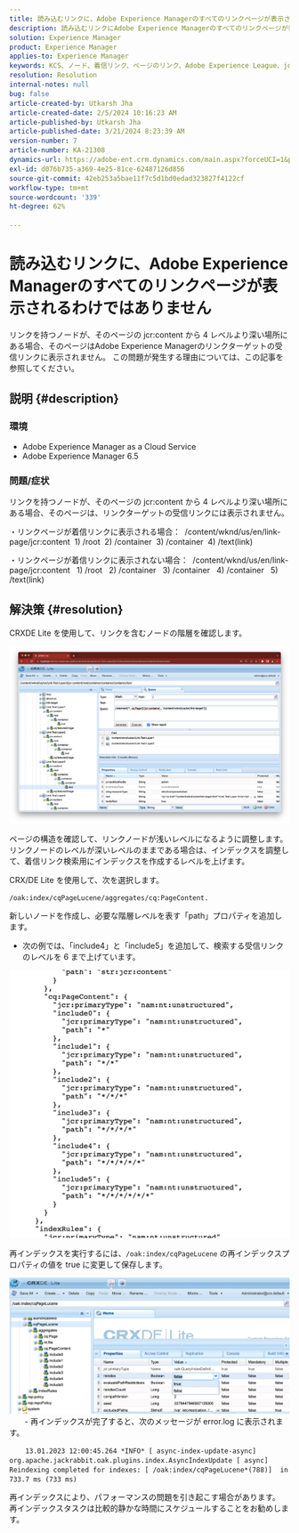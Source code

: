 ```yaml
---
title: 読み込むリンクに、Adobe Experience Managerのすべてのリンクページが表示されるわけではありません
description: 読み込むリンクにAdobe Experience Managerのすべてのリンクページが表示されない理由を説明します。
solution: Experience Manager
product: Experience Manager
applies-to: Experience Manager
keywords: KCS、ノード、着信リンク、ページのリンク、Adobe Experience League、jcr:content、リンクターゲット
resolution: Resolution
internal-notes: null
bug: false
article-created-by: Utkarsh Jha
article-created-date: 2/5/2024 10:16:23 AM
article-published-by: Utkarsh Jha
article-published-date: 3/21/2024 8:23:39 AM
version-number: 7
article-number: KA-21308
dynamics-url: https://adobe-ent.crm.dynamics.com/main.aspx?forceUCI=1&pagetype=entityrecord&etn=knowledgearticle&id=7c355f9c-0fc4-ee11-9079-6045bd0065f9
exl-id: d076b735-a369-4e25-81ce-62487126d856
source-git-commit: 42eb253a5bae11f7c5d1bd0edad323827f4122cf
workflow-type: tm+mt
source-wordcount: '339'
ht-degree: 62%

---
```


# 読み込むリンクに、Adobe Experience Managerのすべてのリンクページが表示されるわけではありません


リンクを持つノードが、そのページの jcr:content から 4 レベルより深い場所にある場合、そのページはAdobe Experience Managerのリンクターゲットの受信リンクに表示されません。 この問題が発生する理由については、この記事を参照してください。

## 説明 {#description}


### <b>環境</b>

- Adobe Experience Manager as a Cloud Service
- Adobe Experience Manager 6.5




### <b>問題/症状</b>

リンクを持つノードが、そのページの jcr:content から 4 レベルより深い場所にある場合、そのページは、リンクターゲットの受信リンクには表示されません。

・リンクページが着信リンクに表示される場合：
 /content/wknd/us/en/link-page/jcr:content
 1) /root
 2) /container
 3) /container
 4) /text(link)

・リンクページが着信リンクに表示されない場合：
 /content/wknd/us/en/link-page/jcr:content
  1) /root
  2) /container
  3) /container
  4) /container
  5) /text(link)


## 解決策 {#resolution}


CRXDE Lite を使用して、リンクを含むノードの階層を確認します。

![](assets/667a70ba-a39b-ed11-aad1-6045bd0065b6.png)

ページの構造を確認して、リンクノードが浅いレベルになるように調整します。
リンクノードのレベルが深いレベルのままである場合は、インデックスを調整して、着信リンク検索用にインデックスを作成するレベルを上げます。

CRX/DE Lite を使用して、次を選択します。


```
/oak:index/cqPageLucene/aggregates/cq:PageContent.
```

新しいノードを作成し、必要な階層レベルを表す「path」プロパティを追加します。
- 次の例では、「include4」と「include5」を追加して、検索する受信リンクのレベルを 6 まで上げています。

![](assets/72c18342-0e9e-ed11-aad1-6045bd0067ea.png)

再インデックスを実行するには、`/oak:index/cqPageLucene` の再インデックスプロパティの値を true に変更して保存します。

![](assets/a4203d8b-0e9e-ed11-aad1-6045bd0067ea.png)
  
    - 再インデックスが完了すると、次のメッセージが error.log に表示されます。

`    13.01.2023 12:00:45.264 *INFO* [ async-index-update-async]  org.apache.jackrabbit.oak.plugins.index.AsyncIndexUpdate [ async]  Reindexing completed for indexes: [ /oak:index/cqPageLucene*(788)]  in 733.7 ms (733 ms)`

再インデックスにより、パフォーマンスの問題を引き起こす場合があります。
再インデックスタスクは比較的静かな時間にスケジュールすることをお勧めします。
